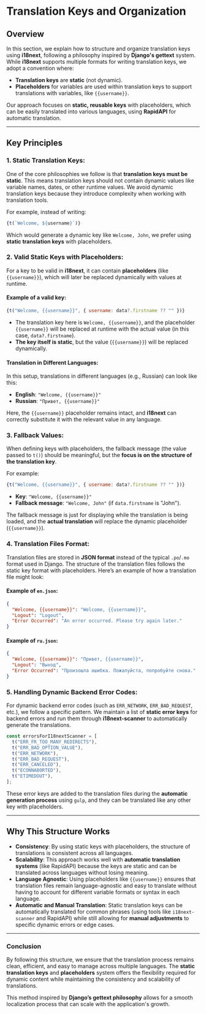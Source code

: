 # Translation Keys and Organization

## Overview

In this section, we explain how to structure and organize translation keys using **i18next**, following a philosophy inspired by **Django's gettext** system. While **i18next** supports multiple formats for writing translation keys, we adopt a convention where:

* **Translation keys** are **static** (not dynamic).
* **Placeholders** for variables are used within translation keys to support translations with variables, like `{{username}}`.

Our approach focuses on **static, reusable keys** with placeholders, which can be easily translated into various languages, using **RapidAPI** for automatic translation.

---

## Key Principles

### 1. **Static Translation Keys**:

One of the core philosophies we follow is that **translation keys must be static**. This means translation keys should not contain dynamic values like variable names, dates, or other runtime values. We avoid dynamic translation keys because they introduce complexity when working with translation tools.

For example, instead of writing:

```javascript
{t(`Welcome, ${username}`)}
```

Which would generate a dynamic key like `Welcome, John`, we prefer using **static translation keys** with placeholders.

### 2. **Valid Static Keys with Placeholders**:

For a key to be valid in **i18next**, it can contain **placeholders** (like `{{username}}`), which will later be replaced dynamically with values at runtime.

#### Example of a valid key:

```javascript
{t("Welcome, {{username}}", { username: data?.firstname ?? "" })}
```

* The translation key here is `Welcome, {{username}}`, and the placeholder `{{username}}` will be replaced at runtime with the actual value (in this case, `data?.firstname`).
* **The key itself is static**, but the value (`{{username}}`) will be replaced dynamically.

#### Translation in Different Languages:

In this setup, translations in different languages (e.g., Russian) can look like this:

* **English**: `"Welcome, {{username}}"`
* **Russian**: `"Привет, {{username}}"`

Here, the `{{username}}` placeholder remains intact, and **i18next** can correctly substitute it with the relevant value in any language.

### 3. **Fallback Values**:

When defining keys with placeholders, the fallback message (the value passed to `t()`) should be meaningful, but the **focus is on the structure of the translation key**.

For example:

```javascript
{t("Welcome, {{username}}", { username: data?.firstname ?? "" })}
```

* **Key**: `"Welcome, {{username}}"`
* **Fallback message**: `"Welcome, John"` (if `data.firstname` is "John").

The fallback message is just for displaying while the translation is being loaded, and the **actual translation** will replace the dynamic placeholder (`{{username}}`).

### 4. **Translation Files Format**:

Translation files are stored in **JSON format** instead of the typical `.po`/`.mo` format used in Django. The structure of the translation files follows the static key format with placeholders. Here’s an example of how a translation file might look:

#### Example of `en.json`:

```json
{
  "Welcome, {{username}}": "Welcome, {{username}}",
  "Logout": "Logout",
  "Error Occurred": "An error occurred. Please try again later."
}
```

#### Example of `ru.json`:

```json
{
  "Welcome, {{username}}": "Привет, {{username}}",
  "Logout": "Выход",
  "Error Occurred": "Произошла ошибка. Пожалуйста, попробуйте снова."
}
```

### 5. **Handling Dynamic Backend Error Codes**:

For dynamic backend error codes (such as `ERR_NETWORK`, `ERR_BAD_REQUEST`, etc.), we follow a specific pattern. We maintain a list of **static error keys** for backend errors and run them through **i18next-scanner** to automatically generate the translations.

```js
const errorsForI18nextScanner = [
  t("ERR_FR_TOO_MANY_REDIRECTS"),
  t("ERR_BAD_OPTION_VALUE"),
  t("ERR_NETWORK"),
  t("ERR_BAD_REQUEST"),
  t("ERR_CANCELED"),
  t("ECONNABORTED"),
  t("ETIMEDOUT"),
];
```

These error keys are added to the translation files during the **automatic generation process** using `gulp`, and they can be translated like any other key with placeholders.

---

## Why This Structure Works

* **Consistency**: By using static keys with placeholders, the structure of translations is consistent across all languages.
* **Scalability**: This approach works well with **automatic translation systems** (like RapidAPI) because the keys are static and can be translated across languages without losing meaning.
* **Language Agnostic**: Using placeholders like `{{username}}` ensures that translation files remain language-agnostic and easy to translate without having to account for different variable formats or syntax in each language.
* **Automatic and Manual Translation**: Static translation keys can be automatically translated for common phrases (using tools like `i18next-scanner` and RapidAPI) while still allowing for **manual adjustments** to specific dynamic errors or edge cases.

---

### Conclusion

By following this structure, we ensure that the translation process remains clean, efficient, and easy to manage across multiple languages. The **static translation keys** and **placeholders** system offers the flexibility required for dynamic content while maintaining the consistency and scalability of translations.

This method inspired by **Django’s gettext philosophy** allows for a smooth localization process that can scale with the application's growth.
